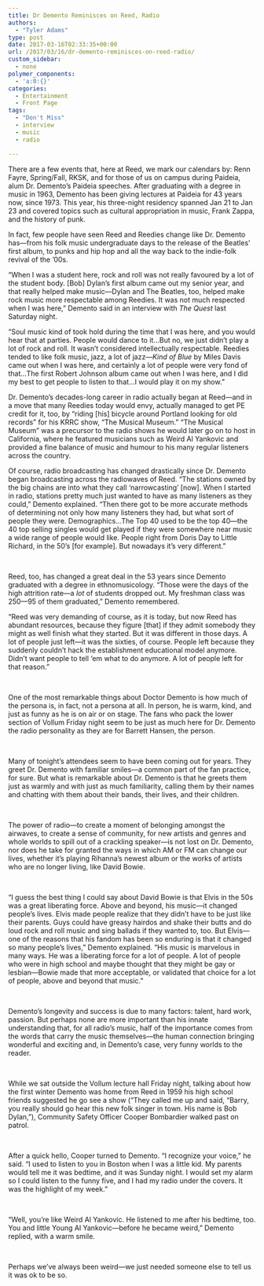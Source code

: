 ```yaml
---
title: Dr Demento Reminisces on Reed, Radio
authors: 
  - "Tyler Adams"
type: post
date: 2017-03-16T02:33:35+00:00
url: /2017/03/16/dr-demento-reminisces-on-reed-radio/
custom_sidebar:
  - none
polymer_components:
  - 'a:0:{}'
categories:
  - Entertainment
  - Front Page
tags:
  - "Don't Miss"
  - interview
  - music
  - radio

---
```

<span style="font-weight: 400;">There are a few events that, here at Reed, we mark our calendars by: Renn Fayre, Spring/Fall, RKSK, and for those of us on campus during Paideia, alum Dr. Demento’s Paideia speeches. After graduating with a degree in music in 1963, Demento has been giving lectures at Paideia for 43 years now, since 1973. This year, his three-night residency spanned Jan 21 to Jan 23 and covered topics such as cultural appropriation in music, Frank Zappa, and the history of punk. </span>

<span style="font-weight: 400;">In fact, few people have seen Reed and Reedies change like Dr. Demento has—from his folk music undergraduate days to the release of the Beatles’ first album, to punks and hip hop and all the way back to the indie-folk revival of the ’00s.</span>

<span style="font-weight: 400;">“When I was a student here, rock and roll was not really favoured by a lot of the student body. [Bob] Dylan’s first album came out my senior year, and that really helped make music—Dylan and The Beatles, too, helped make rock music more respectable among Reedies. It was not much respected when I was here,” Demento said in an interview with </span>_<span style="font-weight: 400;">The Quest </span>_<span style="font-weight: 400;">last Saturday night.</span>   <span style="font-weight: 400;"></span>

“Soul music kind of took hold during the time that I was here, and you would hear that at parties. People would dance to it…But no, we just didn’t play a lot of rock and roll. It wasn’t considered intellectually respectable. Reedies tended to like folk music, jazz, a lot of jazz—_<span style="font-weight: 400;">Kind of Blue</span>_ <span style="font-weight: 400;">by Miles Davis came out when I was here, and certainly a lot of people were very fond of that…The first Robert Johnson album came out when I was here, and I did my best to get people to listen to that…I would play it on my show.”</span>

<span style="font-weight: 400;">Dr. Demento’s decades-long career in radio actually began at Reed—and in a move that many Reedies today would envy, actually managed to get PE credit for it, too, by “riding [his] bicycle around Portland looking for old records” for his KRRC show, “The Musical Museum.” “The Musical Museum” was a precursor to the radio shows he would later go on to host in California, where he featured musicians such as Weird Al Yankovic and provided a fine balance of music and humour to his many regular listeners across the country.</span>

<span style="font-weight: 400;">Of course, radio broadcasting has changed drastically since Dr. Demento began broadcasting across the radiowaves of Reed. “The stations owned by the big chains are into what they call ‘narrowcasting’ [now]. When I started in radio, stations pretty much just wanted to have as many listeners as they could,” Demento explained. “Then there got to be more accurate methods of determining not only how many listeners they had, but what sort of people they were. Demographics…The Top 40 used to be the top 40—the 40 top selling singles would get played if they were somewhere near music a wide range of people would like. People right from Doris Day to Little Richard, in the 50’s [for example]. But nowadays it’s very different.”</span>

&nbsp;

<span style="font-weight: 400;">Reed, too, has changed a great deal in the 53 years since Demento graduated with a degree in ethnomusicology. “Those were the days of the high attrition rate—a </span>_<span style="font-weight: 400;">lot</span>_ <span style="font-weight: 400;">of students dropped out. My freshman class was 250—95 of them graduated,” Demento remembered. </span>

<span style="font-weight: 400;">“Reed was very demanding of course, as it is today, but now Reed has abundant resources, because they figure [that] if they admit somebody they might as well finish what they started. But it was different in those days. A lot of people just left—it was the sixties, of course. People left because they suddenly couldn’t hack the establishment educational model anymore. Didn’t want people to tell ‘em what to do anymore. A lot of people left for that reason.”</span>

&nbsp;

<span style="font-weight: 400;">One of the most remarkable things about Doctor Demento is how much of the persona is, in fact, not a persona at all. In person, he is warm, kind, and just as funny as he is on air or on stage. The fans who pack the lower section of Vollum Friday night </span> <span style="font-weight: 400;">seem to be just as much here for Dr. Demento the radio personality as they are for Barrett Hansen, the person.</span>

&nbsp;

<span style="font-weight: 400;">Many of tonight’s attendees seem to have been coming out for years. They greet Dr. Demento with familiar smiles—a common part of the fan practice, for sure. But what is remarkable about Dr. Demento is that he greets them just as warmly and with just as much familiarity, calling them by their names and chatting with them about their bands, their lives, and their children. </span>

&nbsp;

<span style="font-weight: 400;">The power of radio—to create a moment of belonging amongst the airwaves, to create a sense of community, for new artists and genres and whole worlds to spill out of a crackling speaker—is not lost on Dr. Demento, nor does he take for granted the ways in which AM or FM can change our lives, whether it’s playing Rihanna’s newest album or the works of artists who are no longer living, like David Bowie. </span>

&nbsp;

<span style="font-weight: 400;">“I guess the best thing I could say about David Bowie is that Elvis in the 50s was a great liberating force. Above and beyond, his music—it changed people’s lives. Elvis made people realize that they didn’t have to be just like their parents. Guys could have greasy hairdos and shake their butts and do loud rock and roll music and sing ballads if they wanted to, too. But Elvis—one of the reasons that his fandom has been so enduring is that it changed so many people’s lives,” Demento explained. “His music is marvelous in many ways. He was a liberating force for a lot of people. A lot of people who were in high school and maybe thought that they might be gay or lesbian—Bowie made that more acceptable, or validated that choice for a lot of people, above and beyond that music.”</span>

&nbsp;

<span style="font-weight: 400;">Demento’s longevity and success is due to many factors: talent, hard work, passion. But perhaps none are more important than his innate understanding that, for all radio’s music, half of the importance comes from the words that carry the music themselves—the human connection bringing wonderful and exciting and, in Demento’s case, very funny worlds to the reader. </span>

&nbsp;

<span style="font-weight: 400;">While we sat outside the Vollum lecture hall Friday night, talking about how the first winter Demento was home from Reed in 1959 his high school friends suggested he go see a show (“They called me up and said, “Barry, you really should go hear this new folk singer in town. His name is Bob Dylan,”), Community Safety Officer Cooper Bombardier walked past on patrol. </span>

&nbsp;

<span style="font-weight: 400;">After a quick hello, Cooper turned to Demento. “I recognize your voice,” he said. “I used to listen to you in Boston when I was a little kid. My parents would tell me it was bedtime, and it was Sunday night. I would set my alarm so I could listen to the funny five, and I had my radio under the covers. It was the highlight of my week.” </span>

&nbsp;

<span style="font-weight: 400;">“Well, you’re like Weird Al Yankovic. He listened to me after his bedtime, too. You and little Young Al Yankovic—before he became weird,” Demento replied, with a warm smile. </span>

&nbsp;

<span style="font-weight: 400;">Perhaps we’ve always been weird—we just needed someone else to tell us it was ok to be so.</span>

&nbsp;